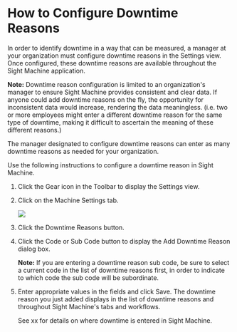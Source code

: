 # How to Configure Downtime Reasons

In order to identify downtime in a way that can be measured, a manager at your organization must configure downtime reasons in the Settings view. Once configured, these downtime reasons are available throughout the Sight Machine application.

**Note:** Downtime reason configuration is limited to an organization's manager to ensure Sight Machine provides consistent and clear data. If anyone could add downtime reasons on the fly, the opportunity for inconsistent data would increase, rendering the data meaningless. \(i.e. two or more employees might enter a different downtime reason for the same type of downtime, making it difficult to ascertain the meaning of these different reasons.\)

The manager designated to configure downtime reasons can enter as many downtime reasons as needed for your organization.

Use the following instructions to configure a downtime reason in Sight Machine.

1.  Click the Gear icon in the Toolbar to display the Settings view.
2.  Click on the Machine Settings tab.

    ![](../../../Google%20Drive/In%20Process/QuickStartAdmin/adminMain.png)

3.  Click the Downtime Reasons button.
4.  Click the Code or Sub Code button to display the Add Downtime Reason dialog box.

    **Note:** If you are entering a downtime reason sub code, be sure to select a current code in the list of downtime reasons first, in order to indicate to which code the sub code will be subordinate.

5.  Enter appropriate values in the fields and click Save. The downtime reason you just added displays in the list of downtime reasons and throughout Sight Machine's tabs and workflows.

    See xx for details on where downtime is entered in Sight Machine.



